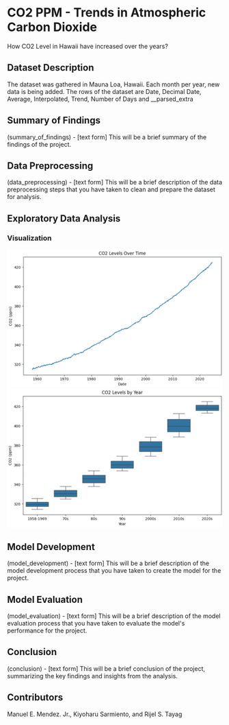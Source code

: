 # CO2 PPM - Trends in Atmospheric Carbon Dioxide

How CO2 Level in Hawaii have increased over the years?

## Dataset Description

The dataset was gathered in Mauna Loa, Hawaii. Each month per year, new data is being added. The rows of the dataset are Date, Decimal Date, Average, Interpolated, Trend, Number of Days and __parsed_extra


## Summary of Findings

(summary_of_findings) - [text form] This will be a brief summary of the findings of the project.

## Data Preprocessing

(data_preprocessing) - [text form] This will be a brief description of the data preprocessing steps that you have taken to clean and prepare the dataset for analysis.

## Exploratory Data Analysis

### Visualization

![CO2 Levels Overtime](plot-img/CO2-Overtime.png)
![CO2 Levels Per Year](plot-img/CO2_Year.png)

## Model Development

(model_development) - [text form] This will be a brief description of the model development process that you have taken to create the model for the project.

## Model Evaluation

(model_evaluation) - [text form] This will be a brief description of the model evaluation process that you have taken to evaluate the model's performance for the project.

## Conclusion

(conclusion) - [text form] This will be a brief conclusion of the project, summarizing the key findings and insights from the analysis.

## Contributors

Manuel E. Mendez. Jr., Kiyoharu Sarmiento, and Rijel S. Tayag


